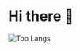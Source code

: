 # Hi there 👋

![Top Langs](https://github-readme-stats.vercel.app/api/top-langs/?username=greybrunix&layout=compact&langs_count=8&theme=synthwave)

